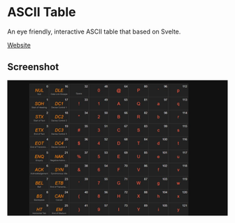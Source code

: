 # ASCII Table

An eye friendly, interactive ASCII table that based on Svelte.

[Website](https://yinkar.github.io/ascii-table)

## Screenshot
![Screenshot](screenshot.jpg)